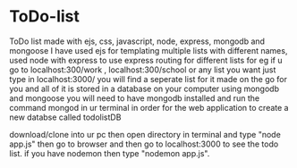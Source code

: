 # ToDo-list
ToDo list made with ejs, css, javascript, node, express, mongodb and mongoose
I have used ejs for templating multiple lists with different names, used node with express to use express routing for different lists for eg if u go to localhost:300/work , localhost:300/school or any list you want just type in localhost:3000/<your choice of list name here> you will find a seperate list for it made on the go for you and all of it is stored in a database on your computer using mongodb and mongoose 
you will need to have mongodb installed and run the command mongod in ur terminal in order for the web application to create a new databse called todolistDB

download/clone into ur pc then open directory in terminal and type "node app.js" then go to browser and then go to localhost:3000 to see the todo list.
if you have nodemon then type "nodemon app.js".


